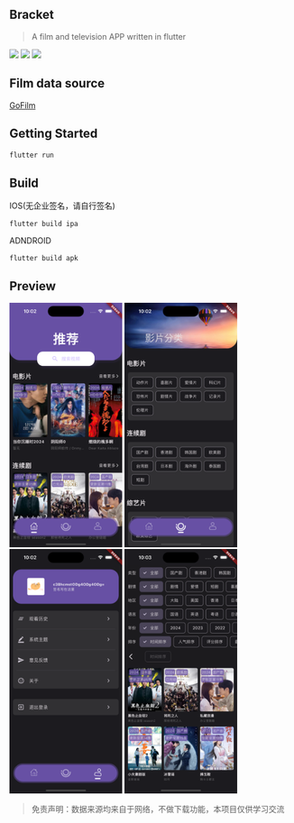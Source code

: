 ## Bracket

> A film and television APP written in flutter

<img src="https://img.shields.io/badge/dart-v3.2.6%20(stable)-blue">
<img src="https://img.shields.io/badge/flutter-v3.16.9-red">
<img src="https://img.shields.io/badge/fvm-v2.4.1-yellow">

## Film data source
[GoFilm](https://github.com/ProudMuBai/GoFilm)

## Getting Started

```
flutter run
```

## Build

IOS(无企业签名，请自行签名)
```
flutter build ipa
```

ADNDROID
```
flutter build apk
```

## Preview

<img width="200" style="margin: 10" src="./preview/Simulator Screenshot - iPhone 15 Pro - 2024-08-05 at 22.02.45.png">
<img width="200" style="margin: 10" src="./preview/Simulator Screenshot - iPhone 15 Pro - 2024-08-05 at 22.02.48.png">
<img width="200" style="margin: 10" src="./preview/Simulator Screenshot - iPhone 15 Pro - 2024-08-05 at 22.02.52.png">
<img width="200" style="margin: 10" src="./preview/Simulator Screenshot - iPhone 15 Pro - 2024-08-05 at 22.03.19.png">


> 免责声明：数据来源均来自于网络，不做下载功能，本项目仅供学习交流